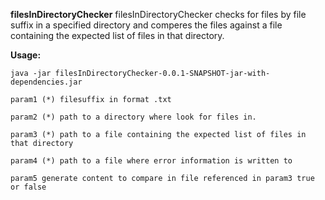 **filesInDirectoryChecker**
filesInDirectoryChecker checks for files by file suffix in a specified directory and comperes the files against a file containing the expected list of files in that directory. 

**Usage:**

`java -jar filesInDirectoryChecker-0.0.1-SNAPSHOT-jar-with-dependencies.jar` 

`param1 (*) filesuffix in format .txt`
 
`param2 (*) path to a directory where look for files in.`

`param3 (*) path to a file containing the expected list of files in that directory`

`param4 (*) path to a file where error information is written to`

`param5 generate content to compare in file referenced in param3 true or false
`
 